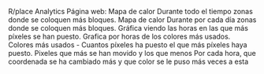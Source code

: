 
R/place Analytics Página web: 
Mapa de calor Durante todo el tiempo zonas donde se coloquen más bloques.
Mapa de calor Durante por cada día zonas donde se coloquen más bloques.
Gráfica viendo las horas en las que más píxeles se han puesto.
Grafica por horas de los colores más usados.
Colores más usados - Cuantos píxeles ha puesto el que más píxeles haya puesto.
Pixeles que más se han movido y los que menos
Por cada hora, que coordenada se ha cambiado más y que color se le puso más veces a esta
